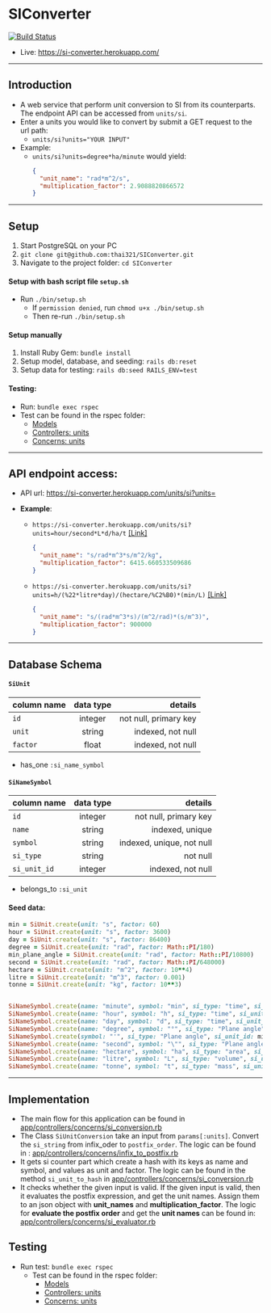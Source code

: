 # SIConverter
[![Build Status](https://travis-ci.org/thai321/SIConverter.svg?branch=master)](https://travis-ci.org/thai321/SIConverter)

- Live: https://si-converter.herokuapp.com/

-----

## Introduction
- A web service that perform unit conversion to SI from its counterparts. The endpoint API can be accessed from `units/si`.
- Enter a units you would like to convert by submit a GET request to the url path:
    - `units/si?units="YOUR INPUT"`
- Example:
    - `units/si?units=degree*ha/minute` would yield:
      ```json
      {
        "unit_name": "rad*m^2/s",
        "multiplication_factor": 2.9088820866572
      }
      ```

-------
## Setup
1. Start PostgreSQL on your PC
2. `git clone git@github.com:thai321/SIConverter.git`
3. Navigate to the project folder: `cd SIConverter`

#### Setup with bash script file `setup.sh`
- Run `./bin/setup.sh`
    - If `permission denied`, run `chmod u+x ./bin/setup.sh`
    - Then re-run `./bin/setup.sh`


#### Setup manually
1. Install Ruby Gem: `bundle install`
2. Setup model, database, and seeding: `rails db:reset`
3. Setup data for testing: `rails db:seed RAILS_ENV=test`

#### Testing:
- Run: `bundle exec rspec`
- Test can be found in the rspec folder:
    - [Models][model]
    - [Controllers: units][units]
    - [Concerns: units][concerns]

[model]: spec/models
[units]: spec/controllers/units
[concerns]: spec/controllers/concerns

-------
## API endpoint access:

- API url: https://si-converter.herokuapp.com/units/si?units=


- **Example**:
    - `https://si-converter.herokuapp.com/units/si?units=hour/second*L*d/ha/t` [[Link]](https://si-converter.herokuapp.com/units/si?units=hour/second*L*d/ha/t)
        ```json
        {
          "unit_name": "s/rad*m^3*s/m^2/kg",
          "multiplication_factor": 6415.660533509686
        }
        ```
    - `https://si-converter.herokuapp.com/units/si?units=h/(%22*litre*day)/(hectare/%C2%B0)*(min/L)` [[Link]](https://si-converter.herokuapp.com/units/si?units=h/(%22*litre*day)/(hectare/%C2%B0)*(min/L))

        ```json
        {
          "unit_name": "s/(rad*m^3*s)/(m^2/rad)*(s/m^3)",
          "multiplication_factor": 900000
        }
        ```

-------
## Database Schema


#### `SiUnit`

| column name   |      data type      |  details |
|----------|:-------------:|------:|
| `id` |  integer | not null, primary key  |
| `unit` |  string |  indexed, not null |
| `factor` |    float   |  indexed, not null |

- has_one `:si_name_symbol`

#### `SiNameSymbol`

| column name   |      data type      |  details |
|----------|:-------------:|------:|
| `id` |  integer | not null, primary key  |
| `name` |  string |  indexed, unique |
| `symbol` |    string   |  indexed, unique, not null |
| `si_type` | string |  not null |
| `si_unit_id` | integer |   indexed, not null |

- belongs_to `:si_unit`


#### Seed data:
```ruby
min = SiUnit.create(unit: "s", factor: 60)
hour = SiUnit.create(unit: "s", factor: 3600)
day = SiUnit.create(unit: "s", factor: 86400)
degree = SiUnit.create(unit: "rad", factor: Math::PI/180)
min_plane_angle = SiUnit.create(unit: "rad", factor: Math::PI/10800)
second = SiUnit.create(unit: "rad", factor: Math::PI/648000)
hectare = SiUnit.create(unit: "m^2", factor: 10**4)
litre = SiUnit.create(unit: "m^3", factor: 0.001)
tonne = SiUnit.create(unit: "kg", factor: 10**3)


SiNameSymbol.create(name: "minute", symbol: "min", si_type: "time", si_unit_id: min.id)
SiNameSymbol.create(name: "hour", symbol: "h", si_type: "time", si_unit_id: hour.id)
SiNameSymbol.create(name: "day", symbol: "d", si_type: "time", si_unit_id: day.id)
SiNameSymbol.create(name: "degree", symbol: "°", si_type: "Plane angle", si_unit_id: degree.id)
SiNameSymbol.create(symbol: "'", si_type: "Plane angle", si_unit_id: min_plane_angle.id)
SiNameSymbol.create(name: "second", symbol: "\"", si_type: "Plane angle", si_unit_id: second.id)
SiNameSymbol.create(name: "hectare", symbol: "ha", si_type: "area", si_unit_id: hectare.id)
SiNameSymbol.create(name: "litre", symbol: "L", si_type: "volume", si_unit_id: litre.id)
SiNameSymbol.create(name: "tonne", symbol: "t", si_type: "mass", si_unit_id: tonne.id)
```


------

[si_conversion]: app/controllers/concerns/si_conversion.rb
[infix_to_postfix]: app/controllers/concerns/si_conversion.rb
[si_evaluator]: app/controllers/concerns/si_evaluator.rb

## Implementation
- The main flow for this application can be found in [app/controllers/concerns/si_conversion.rb][si_conversion]
- The Class `SiUnitConversion` take an input from `params[:units]`. Convert the `si_string` from infix_oder to `postfix_order`. The logic can be found in : [app/controllers/concerns/infix_to_postfix.rb][infix_to_postfix]
- It gets si counter part which create a hash with its keys as name and symbol, and values as unit and factor. The logic can be found in the method `si_unit_to_hash` in [app/controllers/concerns/si_conversion.rb][si_conversion]
- It checks whether the given input is valid. If the given input is valid, then it evaluates the postfix expression, and get the unit names. Assign them to an json object with **unit_names** and **multiplication_factor**. The logic for **evaluate the postfix order** and get the **unit names** can be found in: [app/controllers/concerns/si_evaluator.rb][si_evaluator]

## Testing
- Run test: `bundle exec rspec`
    - Test can be found in the rspec folder:
        - [Models][model]
        - [Controllers: units][units]
        - [Concerns: units][concerns]
